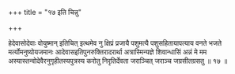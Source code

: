 +++
title = "१७ इति चिन्नु"

+++

हेदेवासोदेवाः वोयुष्मान् इतिचित् इत्थमेव नु क्षिप्रं प्रजायै पशुमत्यै पशुसहितायापत्याय वनते भजते मर्त्योमनुष्योयजमानः आदेवासइतिपुनरुक्तिरादरार्था अत्रास्मिन्यज्ञे शिवान्धासिं अन्नं मे मम अस्यास्तन्वोदेवैरनुगृहीतस्यपुत्रस्य करोतु निरृतिर्देवता जराञ्चित् जराञ्च जग्रसीतग्रसतु ॥ १७ ॥